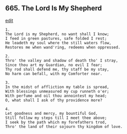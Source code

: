 
## 665.  The Lord Is My Shepherd
[edit](https://docs.google.com/document/d/10YhfLRkCmv%2DhkrsrFSDz_3ymxjSHyD1X/edit?mode=html)



    1.
    The Lord is my Shepherd, no want shall I know;
    I feed in green pastures, safe folded I rest;
    He leadeth my soul where the still waters flow,
    Restores me when wand'ring, redeems when oppressed.

    2.
    Thro' the valley and shadow of death tho' I stray,
    Since thou art my Guardian, no evil I fear;
    Thy rod shall defend me, thy staff be my stay,
    No harm can befall, with my Comforter near.

    3.
    In the midst of affliction my table is spread,
    With blessings unmeasured my cup runneth o'er;
    With perfume and oil thou annointest my head;
    O, what shall I ask of thy providence more?

    4.
    Let goodness and mercy, my bountiful God,
    Still follow my steps till I meet thee above;
    I seek by the path which my forefathers trod,
    Thro' the land of their sojourn thy kingdom of love.
